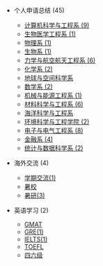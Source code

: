 - 个人申请总结 (45)

  - [计算机科学与工程系 (9)](grad-application/computer-science-and-engineering/README.md)
  - [生物医学工程系 (1)](grad-application/biomedical-engineering/README.md)
  - [物理系 (1)](grad-application/physics/README.md)
  - [生物系 (1)](grad-application/biology/README.md)
  - [力学与航空航天工程系 (6)](grad-application/mechanics-and-aerospace-engineering/README.md)
  - [化学系 (2)](grad-application/chemistry/README.md)
  - [地球与空间科学系](grad-application/earth-and-space-science/README.md)
  - [数学系 (2)](grad-application/math/README.md)
  - [机械与能源工程系 (1)](grad-application/mechanical-and-energy-engineering/README.md)
  - [材料科学与工程系 (6)](grad-application/materials-science-and-engineering/README.md)
  - [海洋科学与工程系](grad-application/marine-science-and-engineering/README.md)
  - [环境科学与工程学院 (2)](grad-application/environmental-science-and-engineering/README.md)
  - [电子与电气工程系 (8)](grad-application/electronic-and-electrical-engineering/README.md)
  - [金融系 (4)](grad-application/finance/README.md)
  - [统计与数据科学系 (2)](grad-application/statistics/README.md)

- 海外交流 (4)

  - [学期交流(1)](oversea-program/semester-program/README.md)
  - [暑校](oversea-program/summer-school/README.md)
  - [暑研(3)](oversea-program/summer-research/README.md)

- 英语学习 (2)

  - [GMAT](英语学习/GMAT/README.md)
  - [GRE(1)](英语学习/GRE/README.md)
  - [IELTS(1)](英语学习/IELTS/README.md)
  - [TOEFL](英语学习/TOEFL/README.md)
  - [四六级](英语学习/四六级/README.md)


